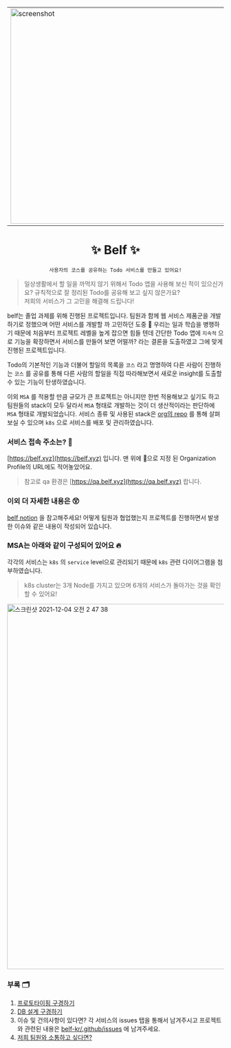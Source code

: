 <p align="center">
  <table align="center">
    <tbody>
      <tr>
        <td>
          <img src="https://user-images.githubusercontent.com/63892989/144641795-319226e1-b98a-4876-be67-e1d14c11d8a3.png" alt="screenshot" width="500" />
        </td>
        <td>
          <img src="https://user-images.githubusercontent.com/63892989/144641821-b6e00be9-350f-433d-9d36-951241ddaf71.png" alt="screenshot" width="500" />
        </td>
      </tr>
    </tbody>
  </table>
  <h1 align="center">
    ✨ Belf ✨
  </h1>
</p>
<div align="center">

`사용자의 코스를 공유하는 Todo 서비스를 만들고 있어요!`

</div>
<p>

> 일상생활에서 할 일을 까먹지 않기 위해서 Todo 앱을 사용해 보신 적이 있으신가요? 규칙적으로 잘 정리된 Todo를 공유해 보고 싶지 않은가요?  
> 저희의 서비스가 그 고민을 해결해 드립니다!

belf는 졸업 과제를 위해 진행된 프로젝트입니다. 팀원과 함께 웹 서비스 제품군을 개발하기로 정했으며 어떤 서비스를 개발할 까 고민하던 도중 🤔 우리는 일과 학습을 병행하기 때문에 처음부터 프로젝트 레벨을 높게 잡으면 힘들 텐데 간단한 Todo 앱에 `지속적` 으로 기능을 확장하면서 서비스를 만들어 보면 어떨까? 라는 결론을 도출하였고 그에 맞게 진행된 프로젝트입니다.

Todo의 기본적인 기능과 더불어 할일의 목록을 `코스` 라고 명명하여 다른 사람이 진행하는 `코스` 를 공유를 통해 다른 사람의 할일을 직접 따라해보면서 새로운 insight를 도출할 수 있는 기능이 탄생하였습니다.

이외 `MSA` 를 적용할 만큼 규모가 큰 프로젝트는 아니지만 한번 적용해보고 싶기도 하고 팀원들의 stack이 모두 달라서 `MSA` 형태로 개발하는 것이 더 생산적이라는 판단하에 `MSA` 형태로 개발되었습니다.
서비스 종류 및 사용된 stack은 [org의 repo](https://github.com/orgs/belf-kr/repositories) 를 통해 살펴보실 수 있으며 `k8s` 으로 서비스를 배포 및 관리하였습니다.

</p>

### 서비스 접속 주소는? 📱

[https://belf.xyz](https://belf.xyz) 입니다. 맨 위에 🔗으로 지정 된 Organization Profile의 URL에도 적어놓았어요.

> 참고로 qa 환경은 [https://qa.belf.xyz](https://qa.belf.xyz) 랍니다.

### 이외 더 자세한 내용은 😲

[belf notion](https://parkgang.notion.site/Belf-27b87963790b4e43baae2e0c3c6ae123) 을 참고해주세요!
어떻게 팀원과 협업했는지 프로젝트를 진행하면서 발생한 이슈와 같은 내용이 작성되어 있습니다.

### MSA는 아래와 같이 구성되어 있어요 🔥

각각의 서비스는 `k8s` 의 `service` level으로 관리되기 때문에 `k8s` 관련 다이어그램을 첨부하였습니다.

> k8s cluster는 3개 Node를 가지고 있으며 6개의 서비스가 돌아가는 것을 확인할 수 있어요!

<img width="848" alt="스크린샷 2021-12-04 오전 2 47 38" src="https://user-images.githubusercontent.com/63892989/144649064-f7a18fdf-b91c-4f5e-8b02-748aa0879ee0.png">

### 부록 🗂

1. [프로토타이핑 구경하기](https://xd.adobe.com/view/ffec9bcc-87d9-4bc6-b873-721709411173-aabf)
1. [DB 설계 구경하기](https://parkgang.notion.site/DB-55e662c356b54643a7b8d370cdde8adc)
1. 이슈 및 건의사항이 있다면? 각 서비스의 issues 탭을 통해서 남겨주시고 프로젝트와 관련된 내용은 [belf-kr/.github/issues](https://github.com/belf-kr/.github/issues) 에 남겨주세요.
1. [저희 팀원와 소통하고 싶다면?](http://belfhq.slack.com)
